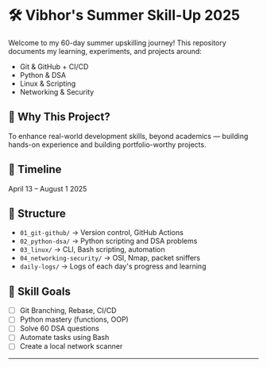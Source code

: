 # 🛠️ Vibhor's Summer Skill-Up 2025

Welcome to my 60-day summer upskilling journey! This repository documents my learning, experiments, and projects around:

- Git & GitHub + CI/CD
- Python & DSA
- Linux & Scripting
- Networking & Security

## 📌 Why This Project?
To enhance real-world development skills, beyond academics — building hands-on experience and building portfolio-worthy projects.

## 📆 Timeline
April 13 – August 1 2025
## 📂 Structure

- `01_git-github/` → Version control, GitHub Actions
- `02_python-dsa/` → Python scripting and DSA problems
- `03_linux/` → CLI, Bash scripting, automation
- `04_networking-security/` → OSI, Nmap, packet sniffers
- `daily-logs/` → Logs of each day's progress and learning

## 🧠 Skill Goals
- [ ] Git Branching, Rebase, CI/CD
- [ ] Python mastery (functions, OOP)
- [ ] Solve 60 DSA questions
- [ ] Automate tasks using Bash
- [ ] Create a local network scanner

---
